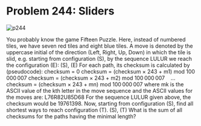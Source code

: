 # Problem 244: Sliders

![p244](img/244.gif)

You probably know the game Fifteen Puzzle. Here, instead of numbered
tiles, we have seven red tiles and eight blue tiles. A move is denoted
by the uppercase initial of the direction (Left, Right, Up, Down) in
which the tile is slid, e.g. starting from configuration (S), by the
sequence LULUR we reach the configuration (E): (S), (E) For each path,
its checksum is calculated by (pseudocode): checksum = 0 checksum =
(checksum × 243 + m1) mod 100 000 007 checksum = (checksum × 243 + m2)
mod 100 000 007    … checksum = (checksum × 243 + mn) mod 100 000 007
where mk is the ASCII value of the kth letter in the move sequence and
the ASCII values for the moves are: L76R82U85D68 For the sequence LULUR
given above, the checksum would be 19761398. Now, starting from
configuration (S), find all shortest ways to reach configuration (T).
(S), (T) What is the sum of all checksums for the paths having the
minimal length?